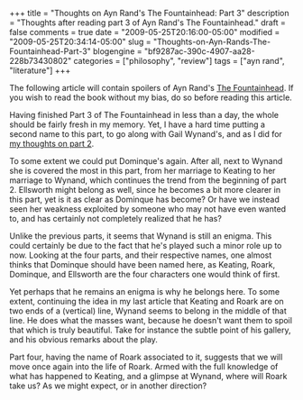 +++
title = "Thoughts on Ayn Rand's The Fountainhead: Part 3"
description = "Thoughts after reading part 3 of Ayn Rand's The Fountainhead."
draft = false
comments = true
date = "2009-05-25T20:16:00-05:00"
modified = "2009-05-25T20:34:14-05:00"
slug = "Thoughts-on-Ayn-Rands-The-Fountainhead-Part-3"
blogengine = "bf9287ac-390c-4907-aa28-228b73430802"
categories = ["philosophy", "review"]
tags = ["ayn rand", "literature"]
+++

<div class="warning">
<p>The following article will contain spoilers of Ayn Rand's <a href="http://www.amazon.com/gp/product/0452273331?tag=strivinglifen-20">The Fountainhead</a>. If you wish to read the book without my bias, do so before reading this article.</p>
</div>
<p>Having finished Part 3 of The Fountainhead in less than a day, the whole should be fairly fresh in my memory. Yet, I have a hard time putting a second name to this part, to go along with Gail Wynand's, and as I did for <a href="http://strivinglife.com/words/post/Thoughts-on-Ayn-Rands-The-Fountainhead-Part-2.aspx">my thoughts on part 2</a>.</p>
<p>To some extent we could put Dominque's again. After all, next to Wynand she is covered the most in this part, from her marriage to Keating to her marriage to Wynand, which continues the trend from the beginning of part 2. Ellsworth might belong as well, since he becomes a bit more clearer in this part, yet is it as clear as Dominque has become? Or have we instead seen her weakness exploited by someone who may not have even wanted to, and has certainly not completely realized that he has?</p>
<p>Unlike the previous parts, it seems that Wynand is still an enigma. This could certainly be due to the fact that he's played such a minor role up to now. Looking at the four parts, and their respective names, one almost thinks that Dominque should have been named here, as Keating, Roark, Dominque, and Ellsworth are the four characters one would think of first.</p>
<p>Yet perhaps that he remains an enigma is why he belongs here. To some extent, continuing the idea in my last article that Keating and Roark are on two ends of a (vertical) line, Wynand seems to belong in the middle of that line. He does what the masses want, because he doesn't want them to spoil that which is truly beautiful. Take for instance the subtle point of his gallery, and his obvious remarks about the play.</p>
<p>Part four, having the name of Roark associated to it, suggests that we will move once again into the life of Roark. Armed with the full knowledge of what has happened to Keating, and a glimpse at Wynand, where will Roark take us? As we might expect, or in another direction?</p>
